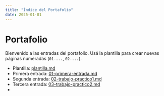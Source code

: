 ```yaml
---
title: "Índice del Portafolio"
date: 2025-01-01
---
```


# Portafolio

Bienvenido a las entradas del portafolio. Usá la plantilla para crear nuevas páginas numeradas
(`01-...`, `02-...`).

- Plantilla: [plantilla.md](plantilla.md)
- Primera entrada: [01-primera-entrada.md](01-primera-entrada.md)
- Segunda entrada: [02-trabajo-practico1.md](02-trabajo-practico1)
- Tercera entrada: [03-trabajo-practico2.md](03-trabajo-practico2)
-


